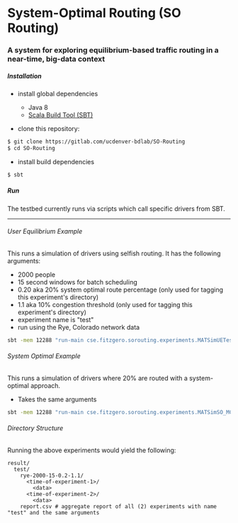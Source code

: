 # System-Optimal Routing (SO Routing)

### A system for exploring equilibrium-based traffic routing in a near-time, big-data context

##### Installation

- install global dependencies
  - Java 8
  - [Scala Build Tool (SBT)](https://www.scala-sbt.org/)
  
- clone this repository:

```bash
$ git clone https://gitlab.com/ucdenver-bdlab/SO-Routing
$ cd SO-Routing
```

- install build dependencies

```bash
$ sbt
```

##### Run

The testbed currently runs via scripts which call specific drivers from SBT.

---

###### User Equilibrium Example

This runs a simulation of drivers using selfish routing. It has the following arguments:
- 2000 people
- 15 second windows for batch scheduling
- 0.20 aka 20% system optimal route percentage (only used for tagging this experiment's directory)
- 1.1 aka 10% congestion threshold (only used for tagging this experiment's directory)
- experiment name is "test"
- run using the Rye, Colorado network data

```bash
sbt -mem 12288 "run-main cse.fitzgero.sorouting.experiments.MATSimUETest 2000 15 0.20 1.1 test data/rye"
```

###### System Optimal Example

This runs a simulation of drivers where 20% are routed with a system-optimal approach.
- Takes the same arguments

```bash
sbt -mem 12288 "run-main cse.fitzgero.sorouting.experiments.MATSimSO_MCTSTest 2000 15 0.20 1.1 test data/rye"
```

###### Directory Structure

Running the above experiments would yield the following:

```
result/
  test/
    rye-2000-15-0.2-1.1/
      <time-of-experiment-1>/
        <data>
      <time-of-experiment-2>/
        <data>
    report.csv # aggregate report of all (2) experiments with name "test" and the same arguments
```

